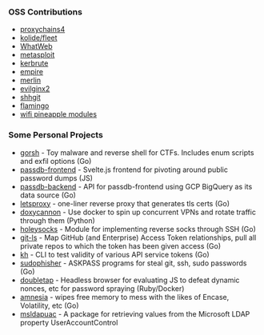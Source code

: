 ### OSS Contributions

- [proxychains4](https://github.com/haad/proxychains/commits?author=audibleblink)
- [kolide/fleet](https://github.com/kolide/fleet/commits?author=audibleblink)
- [WhatWeb](https://github.com/urbanadventurer/WhatWeb/commits/bind-interface?author=audibleblink)
- [metasploit](https://github.com/rapid7/metasploit-framework/commits?author=audibleblink)
- [kerbrute](https://github.com/ropnop/kerbrute/commits/master?author=audibleblink)
- [empire](https://github.com/BC-SECURITY/Empire/blob/master/changelog#L188)
- [merlin](https://github.com/Ne0nd0g/merlin/commits?author=audibleblink)
- [evilginx2](https://github.com/kgretzky/evilginx2/commits?author=audibleblink)
- [shhgit](https://github.com/eth0izzle/shhgit/commits?author=audibleblink)
- [flamingo](https://github.com/atredispartners/flamingo/commits?author=audibleblink)
- [wifi pineapple modules](https://github.com/hak5/wifipineapple-modules)

### Some Personal Projects
- [gorsh](https://github.com/audibleblink/gorsh) - Toy malware and reverse shell for CTFs. Includes enum scripts and exfil options (Go)
- [passdb-frontend](https://github.com/audibleblink/passdb-frontend) - Svelte.js frontend for pivoting around public password dumps (JS)
- [passdb-backend](https://github.com/audibleblink/passdb-backend) - API for passdb-frontend using GCP BigQuery as its data source (Go)
- [letsproxy](https://github.com/audibleblink/letsproxy) - one-liner reverse proxy that generates tls certs (Go)
- [doxycannon](https://github.com/audibleblink/doxycannon) - Use docker to spin up concurrent VPNs and rotate traffic through them (Python)
- [holeysocks](https://github.com/audibleblink/holeysocks) - Module for implementing reverse socks through SSH (Go)
- [git-ls](https://github.com/audibleblink/git-ls) - Map GitHub (and Enterprise) Access Token relationships, pull all private repos to which the token has been given access (Go)
- [kh](https://github.com/audibleblink/kh) - CLI to test validity of various API service tokens (Go)
- [sudophisher](https://github.com/audibleblink/sudophisher) - ASKPASS programs for steal git, ssh, sudo passwords (Go)
- [doubletap](https://github.com/audibleblink/doubletap) - Headless browser for evaluating JS to defeat dynamic nonces, etc for password spraying (Ruby/Docker)
- [amnesia](https://github.com/audibleblink/amnesia) - wipes free memory to mess with the likes of Encase, Volatility, etc (Go)
- [msldapuac](https://github.com/audibleblink/msldapuac) - A package for retrieving values from the Microsoft LDAP property UserAccountControl




<!--
**audibleblink/audibleblink** is a ✨ _special_ ✨ repository because its `README.md` (this file) appears on your GitHub profile.

Here are some ideas to get you started:

- 🔭 I’m currently working on ...
- 🌱 I’m currently learning ...
- 👯 I’m looking to collaborate on ...
- 🤔 I’m looking for help with ...
- 💬 Ask me about ...
- 📫 How to reach me: ...
- 😄 Pronouns: ...
- ⚡ Fun fact: ...
-->
